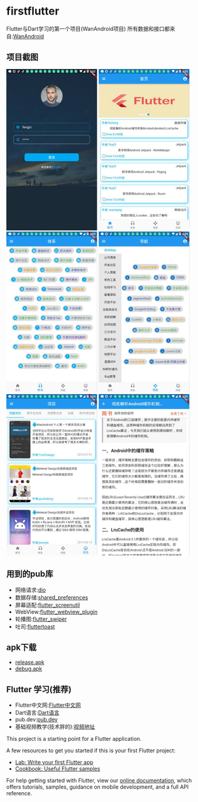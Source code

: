 # firstflutter

Flutter与Dart学习的第一个项目(WanAndroid项目)
所有数据和接口都来自:[WanAndroid](https://www.wanandroid.com/index)

## 项目截图

![](screenshots/0.jpg)
![](screenshots/1.jpg)
![](screenshots/2.jpg)
![](screenshots/3.jpg)
![](screenshots/4.jpg)
![](screenshots/5.jpg)


## 用到的pub库

* 网络请求:[dio](https://pub.flutter-io.cn/packages/dio)
* 数据存储:[shared_preferences](https://pub.flutter-io.cn/packages/shared_preferences)
* 屏幕适配:[flutter_screenutil](https://pub.flutter-io.cn/packages/flutter_screenutil)
* WebView:[flutter_webview_plugin](https://pub.flutter-io.cn/packages/flutter_webview_plugin)
* 轮播图:[flutter_swiper](https://pub.flutter-io.cn/packages/flutter_swiper)
* 吐司:[fluttertoast](https://pub.flutter-io.cn/packages/fluttertoast)


## apk下载

* [release.apk](https://github.com/bikeming/firstFlutter/blob/master/sapk/app-release.apk)
* [debug.apk](https://github.com/bikeming/firstFlutter/blob/master/sapk/app-debug.apk)


## Flutter 学习(推荐)

* Flutter中文网:[Flutter中文网](https://flutterchina.club/)
* Dart语言:[Dart语言](http://dart.goodev.org/guides/language/language-tour)
* pub.dev:[pub.dev](https://pub.flutter-io.cn/)
* 基础视频教学(技术胖的):[视频地址](https://www.bilibili.com/video/av35800108/?p=1)


This project is a starting point for a Flutter application.

A few resources to get you started if this is your first Flutter project:

- [Lab: Write your first Flutter app](https://flutter.io/docs/get-started/codelab)
- [Cookbook: Useful Flutter samples](https://flutter.io/docs/cookbook)

For help getting started with Flutter, view our 
[online documentation](https://flutter.io/docs), which offers tutorials, 
samples, guidance on mobile development, and a full API reference.
